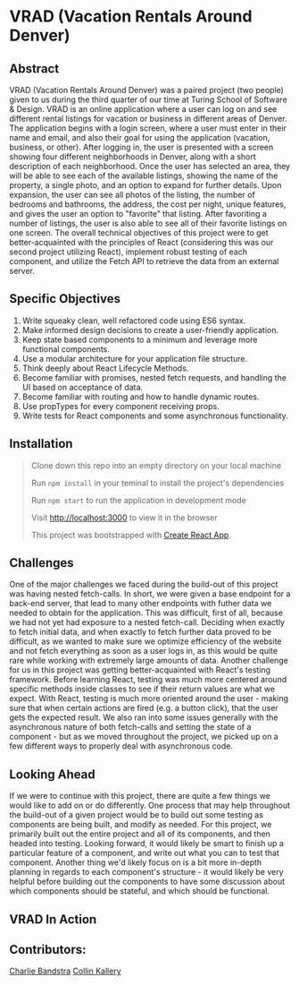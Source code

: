 # VRAD (Vacation Rentals Around Denver)

## Abstract 
VRAD (Vacation Rentals Around Denver) was a paired project (two people) given to us during the third quarter of our time at Turing School of Software & Design. VRAD is an online application where a user can log on and see different rental listings for vacation or business in different areas of Denver. The application begins with a login screen, where a user must enter in their name and email, and also their goal for using the application (vacation, business, or other). After logging in, the user is presented with a screen showing four different neighborhoods in Denver, along with a short description of each neighborhood. Once the user has selected an area, they will be able to see each of the available listings, showing the name of the property, a single photo, and an option to expand for further details. Upon expansion, the user can see all photos of the listing, the number of bedrooms and bathrooms, the address, the cost per night, unique features, and gives the user an option to "favorite" that listing. After favoriting a number of listings, the user is also able to see all of their favorite listings on one screen. The overall technical objectives of this project were to get better-acquainted with the principles of React (considering this was our second project utilizing React), implement robust testing of each component, and utilize the Fetch API to retrieve the data from an external server. 

## Specific Objectives
1. Write squeaky clean, well refactored code using ES6 syntax.
2. Make informed design decisions to create a user-friendly application.
3. Keep state based components to a minimum and leverage more functional components.
4. Use a modular architecture for your application file structure.
5. Think deeply about React Lifecycle Methods.
6. Become familiar with promises, nested fetch requests, and handling the UI based on acceptance of data.
7. Become familiar with routing and how to handle dynamic routes.
8. Use propTypes for every component receiving props.
9. Write tests for React components and some asynchronous functionality.

## Installation 

> Clone down this repo into an empty directory on your local machine
>
> Run `npm install` in your teminal to install the project's dependencies 
>
> Run `npm start` to run the application in development mode
>
> Visit [http://localhost:3000](http://localhost:3000) to view it in the browser
>
> This project was bootstrapped with [Create React App](https://github.com/facebook/create-react-app).

## Challenges

One of the major challenges we faced during the build-out of this project was having nested fetch-calls. In short, we were given a base endpoint for a back-end server, that lead to many other endpoints with futher data we needed to obtain for the application. This was difficult, first of all, because we had not yet had exposure to a nested fetch-call. Deciding when exactly to fetch initial data, and when exactly to fetch further data proved to be difficult, as we wanted to make sure we optimize efficiency of the website and not fetch everything as soon as a user logs in, as this would be quite rare while working with extremely large amounts of data. Another challenge for us in this project was getting better-acquainted with React's testing framework. Before learning React, testing was much more centered around specific methods inside classes to see if their return values are what we expect. With React, testing is much more oriented around the user - making sure that when certain actions are fired (e.g. a button click), that the user gets the expected result. We also ran into some issues generally with the asynchronous nature of both fetch-calls and setting the state of a component - but as we moved throughout the project, we picked up on a few different ways to properly deal with asynchronous code. 

## Looking Ahead

If we were to continue with this project, there are quite a few things we would like to add on or do differently. One process that may help throughout the build-out of a given project would be to build out some testing as components are being built, and modify as needed. For this project, we primarily built out the entire project and all of its components, and then headed into testing. Looking forward, it would likely be smart to finish up a particular feature of a component, and write out what you can to test that component. Another thing we'd likely focus on is a bit more in-depth planning in regards to each component's structure - it would likely be very helpful before building out the components to have some discussion about which components should be stateful, and which should be functional. 

## VRAD In Action

## Contributors:
[Charlie Bandstra](https://github.com/C-Bandstra)
[Collin Kallery](http://github.com/collinkallery)
